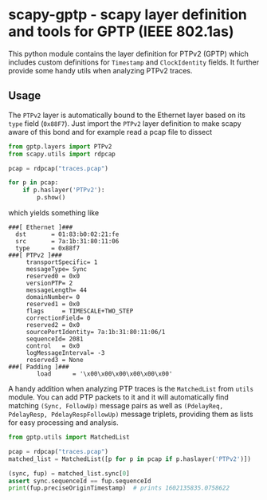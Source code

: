 # scapy-gptp - scapy layer definition and tools for GPTP (IEEE 802.1as)

This python module contains the layer definition for PTPv2 (GPTP) which includes custom
definitions for `Timestamp` and `ClockIdentity` fields. It further provide some handy utils when
analyzing PTPv2 traces.

## Usage

The `PTPv2` layer is automatically bound to the Ethernet layer based on its `type` field (`0x88F7`).
Just import the `PTPv2` layer definition to make scapy aware of this bond and for example read a
pcap file to dissect

```python
from gptp.layers import PTPv2
from scapy.utils import rdpcap

pcap = rdpcap("traces.pcap")

for p in pcap:
    if p.haslayer('PTPv2'):
        p.show()
```

which yields something like

```
###[ Ethernet ]###
  dst       = 01:83:b0:02:21:fe
  src       = 7a:1b:31:80:11:06
  type      = 0x88f7
###[ PTPv2 ]###
     transportSpecific= 1
     messageType= Sync
     reserved0 = 0x0
     versionPTP= 2
     messageLength= 44
     domainNumber= 0
     reserved1 = 0x0
     flags     = TIMESCALE+TWO_STEP
     correctionField= 0
     reserved2 = 0x0
     sourcePortIdentity= 7a:1b:31:80:11:06/1
     sequenceId= 2081
     control   = 0x0
     logMessageInterval= -3
     reserved3 = None
###[ Padding ]###
        load      = '\x00\x00\x00\x00\x00\x00'
```

A handy addition when analyzing PTP traces is the `MatchedList` from `utils` module. You can add PTP
packets to it and it will automatically find matching `(Sync, FollowUp)` message pairs as well as
`(PdelayReq, PdelayResp, PdelayRespFollowUp)` message triplets, providing them as lists for easy
processing and analysis.

```python
from gptp.utils import MatchedList

pcap = rdpcap("traces.pcap")
matched_list = MatchedList([p for p in pcap if p.haslayer('PTPv2')])

(sync, fup) = matched_list.sync[0]
assert sync.sequenceId == fup.sequenceId
print(fup.preciseOriginTimestamp)  # prints 1602135835.0758622
```
